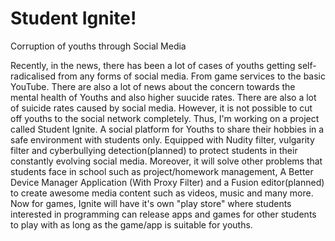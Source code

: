 # Student Ignite!
Corruption of youths through Social Media

Recently, in the news, there has been a lot of cases of youths getting self-radicalised from any forms of social media. From game services to the basic YouTube. There are also a lot of news about the concern towards the mental health of Youths and also higher suucide rates. There are also a lot of suicide rates caused by social media. However, it is not possible to cut off youths to the social network completely. Thus, I'm working on a project called Student Ignite. A social platform for Youths to share their hobbies in a safe environment with students only. Equipped with Nudity filter, vulgarity filter and cyberbullying detection(planned) to protect students in their constantly evolving social media. Moreover, it will solve other problems that students face in school such as project/homework management, A Better Device Manager Application (With Proxy Filter) and a Fusion editor(planned) to create awesome media content such as videos, music and many more.
Now for games, Ignite will have it's own "play store" where students interested in programming can release apps and games for other students to play with as long as the game/app is suitable for youths.

